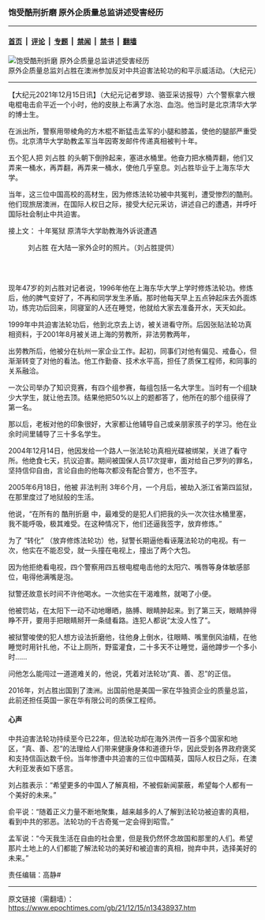 ### 饱受酷刑折磨 原外企质量总监讲述受害经历

---

#### [首页](../../../..?n13438937) &nbsp;|&nbsp; [评论](../../../../../epoch-comment?n13438937) &nbsp;|&nbsp; [专题](../../../../../epoch-special?n13438937) &nbsp;|&nbsp; [禁闻](../../../../../epoch-news?n13438937) &nbsp;|&nbsp; [禁书](../../../../../books?n13438937) &nbsp;|&nbsp; [翻墙](https://github.com/gfw-breaker/nogfw/blob/master/README.md?n13438937)


<div><img alt="饱受酷刑折磨 原外企质量总监讲述受害经历" class="attachment-djy_600_400 size-djy_600_400 wp-post-image" src="https://i.epochtimes.com/assets/uploads/2021/12/id13441450-e453f4b01dcb2326a14d5f21b5cb209c-600x400.jpeg"/>
<div class="caption">
 原外企质量总监刘占胜在澳洲参加反对中共迫害法轮功的和平示威活动。（大纪元）
</div></div><hr/><div class="post_content" id="artbody" itemprop="articleBody">
 <!-- article content begin -->
 <p>
  【大纪元2021年12月15日讯】（大纪元记者罗琼、骆亚采访报导）六个警察拿六根电棍电击俞平近一个小时，他的皮肤上布满了水泡、血泡。他当时是北京清华大学的博士生。
 </p>
 <p>
  在派出所，警察用带棱角的方木棍不断猛击孟军的小腿和膝盖，使他的腿部严重受伤。北京清华大学助教孟军当年因寄发邮件传递真相被判十年。
 </p>
 <p>
  五个犯人把
  <ok href="https://www.epochtimes.com/gb/tag/%E5%88%98%E5%8D%A0%E8%83%9C.html">
   刘占胜
  </ok>
  的头朝下倒拎起来，塞进水桶里。他奋力把水桶弄翻，他们又弄来一桶水，再弄翻，再弄来一桶水，使他几乎窒息。刘占胜毕业于上海东华大学。
 </p>
 <p>
  当年，这三位中国高校的高材生，因为修炼法轮功被中共冤判，遭受惨烈的酷刑。他们现旅居澳洲，在国际人权日之际，接受大纪元采访，讲述自己的遭遇，并呼吁国际社会制止中共迫害。
 </p>
 <p>
  接上文：
  <ok href="https://www.epochtimes.com/gb/21/12/14/n13436648.htm">
   十年冤狱 原清华大学助教海外诉说遭遇
  </ok>
 </p>
 <figure aria-describedby="caption-attachment-13437224" class="wp-caption aligncenter" id="attachment_13437224" style="width: 483px">
  <ok href="https://i.epochtimes.com/assets/uploads/2021/12/id13437224-1707f528547fd14bbe0d869155b7ac11.jpeg" target="_blank">
   <img alt="" class="wp-image-13437224" src="https://i.epochtimes.com/assets/uploads/2021/12/id13437224-1707f528547fd14bbe0d869155b7ac11-600x358.jpeg"/>
  </ok>
  <br/><figcaption class="wp-caption-text" id="caption-attachment-13437224">
   <ok href="https://www.epochtimes.com/gb/tag/%E5%88%98%E5%8D%A0%E8%83%9C.html">
    刘占胜
   </ok>
   在大陆一家外企时的照片。（刘占胜提供）
  </figcaption><br/>
 </figure><br/>
 <p>
  现年47岁的刘占胜对记者说，1996年他在上海东华大学上学时修炼法轮功。修炼后，他的脾气变好了，不再和同学发生矛盾。那时他每天早上五点钟起床去外面炼功，练完功后回来，同寝室的人还在睡觉，他就给大家去准备开水，天天如此。
 </p>
 <p>
  1999年中共迫害法轮功后，他到北京去上访，被关进看守所。后因张贴法轮功真相资料，于2001年8月被关进上海的劳教所，非法劳教两年，
 </p>
 <p>
  出劳教所后，他被分在杭州一家企业工作。起初，同事们对他有偏见、戒备心，但渐渐转变了对他的看法。他工作勤奋、技术水平高，担任了质保工程师，和同事的关系融洽。
 </p>
 <p>
  一次公司举办了知识竞赛，有四个组参赛，每组包括一名大学生。当时有一个组缺少大学生，就让他去顶。结果他把50%以上的题都答了，他所在的那个组获得了第一名。
 </p>
 <p>
  那以后，老板对他的印象很好，大家都让他辅导自己或亲朋家孩子的学习。他在业余时间里辅导了三十多名学生。
 </p>
 <p>
  2004年12月14日，他因发给一个路人一张法轮功真相光碟被绑架，关进了看守所。他绝食七天，抗议迫害。期间被国保人员17次提审，面对给自己罗列的罪名，坚持信仰自由，言论自由的他每次都没有配合警方，也不签字。
 </p>
 <p>
  2005年6月18日，他被
  <ok href="https://www.epochtimes.com/gb/tag/%E9%9D%9E%E6%B3%95%E5%88%A4%E5%88%91.html">
   非法判刑
  </ok>
  3年6个月，一个月后，被劫入浙江省第四监狱，在那里度过了地狱般的生活。
 </p>
 <p>
  他说，“在所有的
  <ok href="https://www.epochtimes.com/gb/tag/%E9%85%B7%E5%88%91%E6%8A%98%E7%A3%A8.html">
   酷刑折磨
  </ok>
  中，最难受的是犯人们把我的头一次次往水桶里塞，我不能呼吸，极其难受。在这种情况下，他们还逼我签字，放弃修炼。”
 </p>
 <p>
  为了
  <ok href="https://www.epochtimes.com/gb/tag/%E2%80%9C%E8%BD%AC%E5%8C%96%E2%80%9D.html">
   “转化”
  </ok>
  （放弃修炼法轮功）他，狱警长期逼他看诬蔑法轮功的电视。有一次，他实在不能忍受，就一头撞在电视上，撞出了两个大包。
 </p>
 <p>
  因为他拒绝看电视，四个警察用四五根电棍电击他的太阳穴、嘴唇等身体敏感部位，电得他满嘴是泡。
 </p>
 <p>
  狱警还故意长时间不许他喝水。一次他实在干渴难熬，就喝了小便。
 </p>
 <p>
  他被罚站，在太阳下一动不动地曝晒，胳膊、眼睛肿起来。到了第三天，眼睛肿得睁不开，要用手把眼睛掰开一条缝看路。连犯人都说“太没人性了”。
 </p>
 <p>
  被狱警唆使的犯人想方设法折磨他，往他身上倒水，往眼睛、嘴里倒风油精，在他睡觉时用针扎他，不让上厕所，野蛮灌食，二十多天不让睡觉，逼他蹲步一个多小时……
 </p>
 <p>
  问他怎么能闯过一道道难关的，他说，凭着对法轮功“真、善、忍”的正信。
 </p>
 <p>
  2016年，刘占胜出国到了澳洲。出国前他是美国一家在华独资企业的质量总监，此前还担任英国一家在华有限公司的质保工程师。
 </p>
 <h4>
  心声
 </h4>
 <p>
  中共迫害法轮功持续至今已22年，但法轮功却在海外洪传一百多个国家和地区，“真、善、忍”的法理给人们带来健康身体和道德升华，因此受到各界政府褒奖和支持信函达数千份。当年惨遭中共迫害的三位中国精英，国际人权日之际，在澳大利亚发表如下感言。
 </p>
 <p>
  刘占胜表示：“希望更多的中国人了解真相，不被假新闻蒙蔽，希望每个人都有一个美好的未来。”
 </p>
 <p>
  俞平说：“随着正义力量不断地聚集，越来越多的人了解到法轮功被迫害的真相，看到中共的邪恶。法轮功的千古奇冤一定会得到昭雪。”
 </p>
 <p>
  孟军说：“今天我生活在自由的社会里，但是我仍然怀念故国和那里的人们。希望那片土地上的人们都能了解法轮功的美好和被迫害的真相，抛弃中共，选择美好的未来。”
 </p>
 <p>
  责任编辑：高静#
 </p>
 <!-- article content end -->
 <div id="below_article_ad">
 </div>
</div>


---

原文链接（需翻墙）：https://www.epochtimes.com/gb/21/12/15/n13438937.htm